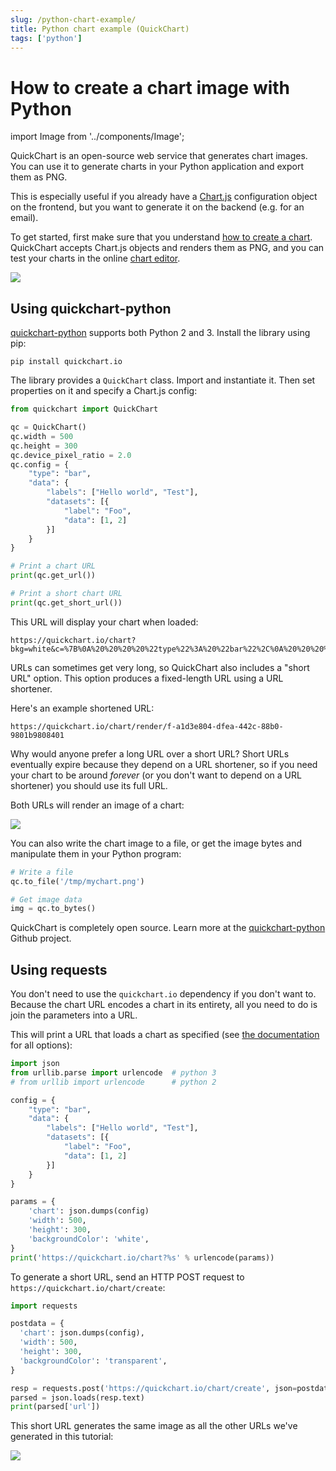 ```yaml
---
slug: /python-chart-example/
title: Python chart example (QuickChart)
tags: ['python']
---
```


# How to create a chart image with Python

import Image from '../components/Image';

QuickChart is an open-source web service that generates chart images. You can use it to generate charts in your Python application and export them as PNG.

This is especially useful if you already have a [Chart.js](https://www.chartjs.org/docs/2.9.4/) configuration object on the frontend, but you want to generate it on the backend (e.g. for an email).

To get started, first make sure that you understand [how to create a chart](/documentation/). QuickChart accepts Chart.js objects and renders them as PNG, and you can test your charts in the online [chart editor](https://quickchart.io/sandbox/).

<Image maxWidth={300} caption="A simple PNG chart image generated in Python" src="https://quickchart.io/chart?w=300&h=200&c=%7B%0A%20%20type%3A%20%27line%27%2C%0A%20%20data%3A%20%7B%0A%20%20%20%20labels%3A%20%5B%27January%27%2C%20%27February%27%2C%20%27March%27%2C%20%27April%27%2C%20%27May%27%2C%20%27June%27%2C%20%27July%27%5D%2C%0A%20%20%20%20datasets%3A%20%5B%0A%20%20%20%20%20%20%7B%0A%20%20%20%20%20%20%20%20label%3A%20%27My%20First%20dataset%27%2C%0A%20%20%20%20%20%20%20%20backgroundColor%3A%20%27rgb(255%2C%2099%2C%20132)%27%2C%0A%20%20%20%20%20%20%20%20borderColor%3A%20%27rgb(255%2C%2099%2C%20132)%27%2C%0A%20%20%20%20%20%20%20%20data%3A%20%5B93%2C%20-29%2C%20-17%2C%20-8%2C%2073%2C%2098%2C%2040%5D%2C%0A%20%20%20%20%20%20%20%20fill%3A%20false%2C%0A%20%20%20%20%20%20%7D%2C%0A%20%20%20%20%20%20%7B%0A%20%20%20%20%20%20%20%20label%3A%20%27My%20Second%20dataset%27%2C%0A%20%20%20%20%20%20%20%20fill%3A%20false%2C%0A%20%20%20%20%20%20%20%20backgroundColor%3A%20%27rgb(54%2C%20162%2C%20235)%27%2C%0A%20%20%20%20%20%20%20%20borderColor%3A%20%27rgb(54%2C%20162%2C%20235)%27%2C%0A%20%20%20%20%20%20%20%20data%3A%20%5B20%2C%2085%2C%20-79%2C%2093%2C%2027%2C%20-81%2C%20-22%5D%2C%0A%20%20%20%20%20%20%7D%2C%0A%20%20%20%20%5D%2C%0A%20%20%7D%2C%0A%20%20options%3A%20%7B%0A%20%20%20%20legend%3A%20%7Bdisplay%3A%20false%7D%0A%20%20%7D%2C%0A%7D%0A" />

## Using quickchart-python

[quickchart-python](https://github.com/typpo/quickchart-python) supports both Python 2 and 3. Install the library using pip:

```
pip install quickchart.io
```

The library provides a `QuickChart` class. Import and instantiate it. Then set properties on it and specify a Chart.js config:

```python
from quickchart import QuickChart

qc = QuickChart()
qc.width = 500
qc.height = 300
qc.device_pixel_ratio = 2.0
qc.config = {
    "type": "bar",
    "data": {
        "labels": ["Hello world", "Test"],
        "datasets": [{
            "label": "Foo",
            "data": [1, 2]
        }]
    }
}

# Print a chart URL
print(qc.get_url())

# Print a short chart URL
print(qc.get_short_url())
```

This URL will display your chart when loaded:

```
https://quickchart.io/chart?bkg=white&c=%7B%0A%20%20%20%20%22type%22%3A%20%22bar%22%2C%0A%20%20%20%20%22data%22%3A%20%7B%0A%20%20%20%20%20%20%20%20%22labels%22%3A%20%5B%22Hello%20world%22%2C%20%22Test%22%5D%2C%0A%20%20%20%20%20%20%20%20%22datasets%22%3A%20%5B%7B%0A%20%20%20%20%20%20%20%20%20%20%20%20%22label%22%3A%20%22Foo%22%2C%0A%20%20%20%20%20%20%20%20%20%20%20%20%22data%22%3A%20%5B1%2C%202%5D%0A%20%20%20%20%20%20%20%20%7D%5D%0A%20%20%20%20%7D%0A%7D
```

URLs can sometimes get very long, so QuickChart also includes a "short URL" option. This option produces a fixed-length URL using a URL shortener.

Here's an example shortened URL:

```
https://quickchart.io/chart/render/f-a1d3e804-dfea-442c-88b0-9801b9808401
```

Why would anyone prefer a long URL over a short URL? Short URLs eventually expire because they depend on a URL shortener, so if you need your chart to be around _forever_ (or you don't want to depend on a URL shortener) you should use its full URL.

Both URLs will render an image of a chart:

<Image src="https://quickchart.io/chart?bkg=white&c=%7B%0A%20%20%20%20%22type%22%3A%20%22bar%22%2C%0A%20%20%20%20%22data%22%3A%20%7B%0A%20%20%20%20%20%20%20%20%22labels%22%3A%20%5B%22Hello%20world%22%2C%20%22Test%22%5D%2C%0A%20%20%20%20%20%20%20%20%22datasets%22%3A%20%5B%7B%0A%20%20%20%20%20%20%20%20%20%20%20%20%22label%22%3A%20%22Foo%22%2C%0A%20%20%20%20%20%20%20%20%20%20%20%20%22data%22%3A%20%5B1%2C%202%5D%0A%20%20%20%20%20%20%20%20%7D%5D%0A%20%20%20%20%7D%0A%7D" />

You can also write the chart image to a file, or get the image bytes and manipulate them in your Python program:

```python
# Write a file
qc.to_file('/tmp/mychart.png')

# Get image data
img = qc.to_bytes()
```

QuickChart is completely open source. Learn more at the [quickchart-python](https://github.com/typpo/quickchart-python) Github project.

## Using requests

You don't need to use the `quickchart.io` dependency if you don't want to. Because the chart URL encodes a chart in its entirety, all you need to do is join the parameters into a URL.

This will print a URL that loads a chart as specified (see [the documentation](/documentation/) for all options):

```python
import json
from urllib.parse import urlencode  # python 3
# from urllib import urlencode      # python 2

config = {
    "type": "bar",
    "data": {
        "labels": ["Hello world", "Test"],
        "datasets": [{
            "label": "Foo",
            "data": [1, 2]
        }]
    }
}

params = {
    'chart': json.dumps(config)
    'width': 500,
    'height': 300,
    'backgroundColor': 'white',
}
print('https://quickchart.io/chart?%s' % urlencode(params))
```

To generate a short URL, send an HTTP POST request to `https://quickchart.io/chart/create`:

```python
import requests

postdata = {
  'chart': json.dumps(config),
  'width': 500,
  'height': 300,
  'backgroundColor': 'transparent',
}

resp = requests.post('https://quickchart.io/chart/create', json=postdata)
parsed = json.loads(resp.text)
print(parsed['url'])
```

This short URL generates the same image as all the other URLs we've generated in this tutorial:

<Image src="https://quickchart.io/chart?bkg=white&c=%7B%0A%20%20%20%20%22type%22%3A%20%22bar%22%2C%0A%20%20%20%20%22data%22%3A%20%7B%0A%20%20%20%20%20%20%20%20%22labels%22%3A%20%5B%22Hello%20world%22%2C%20%22Test%22%5D%2C%0A%20%20%20%20%20%20%20%20%22datasets%22%3A%20%5B%7B%0A%20%20%20%20%20%20%20%20%20%20%20%20%22label%22%3A%20%22Foo%22%2C%0A%20%20%20%20%20%20%20%20%20%20%20%20%22data%22%3A%20%5B1%2C%202%5D%0A%20%20%20%20%20%20%20%20%7D%5D%0A%20%20%20%20%7D%0A%7D" />
